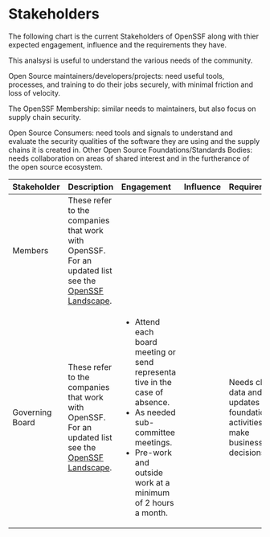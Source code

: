 
# Stakeholders 

The following chart is the current Stakeholders of OpenSSF along with thier expected engagement, influence and the requirements they have. 

This analsysi is useful to understand the various needs of the community. 

Open Source maintainers/developers/projects: need useful tools, processes, and training to do their jobs securely, with minimal friction and loss of velocity.

The OpenSSF Membership: similar needs to maintainers, but also focus on supply chain security.


Open Source Consumers: need tools and signals to understand and evaluate the security qualities of the software they are using and the supply chains it is created in.
Other Open Source Foundations/Standards Bodies: needs collaboration on areas of shared interest and in the furtherance of the open source ecosystem.


| Stakeholder       | Description                    | Engagement  | Influence | Requirement |
| :---------------- | :----------------------------- | :-----------|:----------|:----------
| Members   |   These refer to the companies that work with OpenSSF. For an updated list see the [OpenSSF Landscape](https://landscape.openssf.org/).|              |           |           |
| Governing Board  |   These refer to the companies that work with OpenSSF. For an updated list see the [OpenSSF Landscape](https://landscape.openssf.org/).     | <ul><li>Attend each board meeting or send representa  tive in the case of absence.</li><li>As needed sub-committee meetings.</li><li>Pre-work and outside work at a minimum of 2 hours a month.</li></ul> |           | Needs clear data and updates on foundation activities to make business decisions. |




